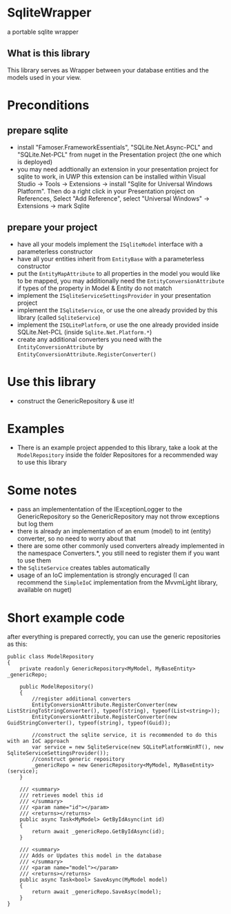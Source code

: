 # SqliteWrapper
a portable sqlite wrapper

## What is this library
This library serves as Wrapper between your database entities and the models used in your view.

# Preconditions
## prepare sqlite
 - install "Famoser.FrameworkEssentials", "SQLite.Net.Async-PCL" and "SQLite.Net-PCL" from nuget in the Presentation project (the one which is deployed)
 - you may need addtionally an extension in your presentation project for sqlite to work, in UWP this extension can be installed within Visual Studio -> Tools -> Extensions -> install "Sqlite for Universal Windows Platform". Then do a right click in your Presentation project on References, Select "Add Reference", select "Universal Windows" -> Extensions -> mark Sqlite

## prepare your project
 - have all your models implement the `ISqliteModel` interface with a parameterless constructor
 - have all your entities inherit from `EntityBase` with a parameterless constructor
 - put the `EntityMapAttribute` to all properties in the model you would like to be mapped, you may additionally need the `EntityConversionAttribute` if types of the property in Model & Entity do not match
 - implement the `ISqliteServiceSettingsProvider` in your presentation project
 - implement the `ISqliteService`, or use the one already provided by this library (called `SqliteService`)
 - implement the `ISQLitePlatform`, or use the one already provided inside SQLite.Net-PCL (inside `Sqlite.Net.Platform.*`)
 - create any additional converters you need with the `EntityConversionAttribute` by `EntityConversionAttribute.RegisterConverter()`
 
# Use this library
 - construct the GenericRepository & use it!

# Examples
 - There is an example project appended to this library, take a look at the `ModelRepository` inside the folder Repositores for a recommended way to use this library

# Some notes
 - pass an implemententation of the IExceptionLogger to the GenericRepository so the GenericRepository may not throw exceptions but log them
 - there is already an implementation of an enum (model) to int (entity) converter, so no need to worry about that
 - there are some other commonly used converters already implemented in the namespace Converters.*, you still need to register them if you want to use them
 - the `SqliteService` creates tables automatically
 - usage of an IoC implementation is strongly encuraged (I can recommend the `SimpleIoC` implementation from the MvvmLight library, available on nuget)

# Short example code
after everything is prepared correctly, you can use the generic repositories as this:

	public class ModelRepository
    {
        private readonly GenericRepository<MyModel, MyBaseEntity> _genericRepo;

        public ModelRepository()
        {
            //register additional converters
            EntityConversionAttribute.RegisterConverter(new ListStringToStringConverter(), typeof(string), typeof(List<string>));
            EntityConversionAttribute.RegisterConverter(new GuidStringConverter(), typeof(string), typeof(Guid));

            //construct the sqlite service, it is recommended to do this with an IoC approach
            var service = new SqliteService(new SQLitePlatformWinRT(), new SqliteServiceSettingsProvider());
            //construct generic repository
            _genericRepo = new GenericRepository<MyModel, MyBaseEntity>(service);
        }

        /// <summary>
        /// retrieves model this id
        /// </summary>
        /// <param name="id"></param>
        /// <returns></returns>
        public async Task<MyModel> GetByIdAsync(int id)
        {
            return await _genericRepo.GetByIdAsync(id);
        }

        /// <summary>
        /// Adds or Updates this model in the database
        /// </summary>
        /// <param name="model"></param>
        /// <returns></returns>
        public async Task<bool> SaveAsync(MyModel model)
        {
            return await _genericRepo.SaveAsyc(model);
        }
    }
